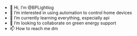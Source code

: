 - 👋 Hi, I’m @BPLightlog
- 👀 I’m interested in using automation to control home devices
- 🌱 I’m currently learning everything, especially api
- 💞️ I’m looking to collaborate on green energy support
- 📫 How to reach me dm 

<!---
BPLightlog/BPLightlog is a ✨ special ✨ repository because its `README.md` (this file) appears on your GitHub profile.
You can click the Preview link to take a look at your changes.
--->
